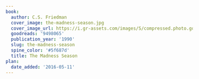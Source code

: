 ```yaml
---
book:
  author: C.S. Friedman
  cover_image: the-madness-season.jpg
  cover_image_url: https://i.gr-assets.com/images/S/compressed.photo.goodreads.com/books/1328359739l/9498065.jpg
  goodreads: '9498065'
  publication_year: '1990'
  slug: the-madness-season
  spine_color: '#5f687d'
  title: The Madness Season
plan:
  date_added: '2016-05-11'
---
```

